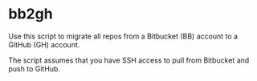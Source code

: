 # bb2gh

Use this script to migrate all repos from a Bitbucket (BB) account to a GitHub (GH) account.

The script assumes that you have SSH access to pull from Bitbucket and push to GitHub.
